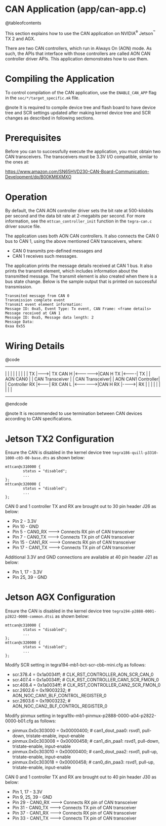 CAN Application (app/can-app.c)
================================
@tableofcontents

This section explains how to use the CAN application on
NVIDIA<sup>&reg;</sup> Jetson<sup>&trade;</sup> TX 2 and AGX.

There are two CAN controllers, which run in Always On (AON) mode. As such, the
APIs that interface with those controllers are called AON CAN controller driver
APIs. This application demonstrates how to use them.

# Compiling the Application #

To control compilation of the CAN application, use the
`ENABLE_CAN_APP` flag in the `soc/*/target_specific.mk` file.

@note It is required to compile device tree and flash board to have device tree
and SCR settings updated after making kernel device tree and SCR changes as
described in following sections.

# Prerequisites #

Before you can to successfully execute the application, you must obtain two CAN
transceivers. The transceivers must be 3.3V I/O compatible, similar to the ones
at:

https://www.amazon.com/SN65HVD230-CAN-Board-Communication-Development/dp/B00KM6XMXO

# Operation #

By default, the CAN AON controller driver sets the bit rate at 500-kilobits per
second and the data bit rate at 2-megabits per second. For more information, see
the `mttcan_controller_init` function in the `tegra-can.c` driver source file.

The application uses both AON CAN controllers. It also connects the CAN 0 bus to
CAN 1, using the above mentioned CAN transceivers, where:
- CAN 0 transmits pre-defined messages and
- CAN 1 receives such messages.

The application prints the message details received at CAN 1 bus. It also
prints the transmit element, which includes information about the transmitted
message. The transmit element is also created when there is a bus state change.
Below is the sample output that is printed on successful transmission.

    Transmited message from CAN 0
    Transmission complete event
    Transmit event element information:
    Message ID: 0xa5, Event Type: Tx event, CAN Frame: <frame details>
    Message received at CAN 1
    Message ID: 0xa5, Message data length: 2
    Message Data:
    0xaa 0x55

# Wiring Details #

@code

------------------    ----------------------        -------------------     ----------------------
|                |    |                    |        |                 |     |                    |
|             TX |--->| TX           CAN H |<------>|CAN H         TX |<----| TX                 |
| AON CAN0       |    |   CAN Transceiver  |        |  CAN Transceiver|     | AON CAN1 Controller|
| Controller  RX |<---| RX           CAN L |<------>|CAN H         RX |---->| RX                 |
|                |    |                    |        |                 |     |                    |
------------------    ----------------------        -------------------     ----------------------

@endcode

@note It is recommended to use termination between CAN devices according to
CAN specifications.


# Jetson TX2 Configuration #

Ensure the CAN is disabled in the kernel device tree
`tegra186-quill-p3310-1000-c03-00-base.dts` as shown below:
```
mttcan@c310000 {
        status = "disabled";
        ...
};
mttcan@c320000 {
        status = "disabled";
        ...
};
```

CAN 0 and 1 controller TX and RX are brought out to 30 pin header J26 as below:
- Pin 2 - 3.3V
- Pin 10 - GND
- Pin 5 - CAN0_RX ---> Connects RX pin of CAN transceiver
- Pin 7 - CAN0_TX ---> Connects TX pin of CAN transceiver
- Pin 15 - CAN1_RX ---> Connects RX pin of CAN transceiver
- Pin 17 - CAN1_TX ---> Connects TX pin of CAN transceiver

Additional 3.3V and GND connections are available at 40 pin header J21 as below:
- Pin 1, 17 - 3.3V
- Pin 25, 39 - GND

# Jetson AGX Configuration #

Ensure the CAN is disabled in the kernel device tree `tegra194-p2888-0001-p2822-0000-common.dtsi`
as shown below:
```
mttcan@c310000 {
        status = "disabled";
        ...
};
mttcan@c320000 {
        status = "disabled";
        ...
};
```

Modify SCR setting in tegra194-mb1-bct-scr-cbb-mini.cfg as follows:

- scr.378.4 = 0x1a0034ff; # CLK_RST_CONTROLLER_AON_SCR_CAN_0
- scr.407.4 = 0x1a0034ff; # CLK_RST_CONTROLLER_CAN1_SCR_FMON_0
- scr.408.4 = 0x1a0034ff; # CLK_RST_CONTROLLER_CAN2_SCR_FMON_0
- scr.2602.6 = 0x19003232; # AON_NOC_CAN1_BLF_CONTROL_REGISTER_0
- scr.2603.6 = 0x19003232; # AON_NOC_CAN2_BLF_CONTROL_REGISTER_0

Modify pinmux setting in tegra19x-mb1-pinmux-p2888-0000-a04-p2822-0000-b01.cfg
as follows:

- pinmux.0x0c303000 = 0x00000400; # can1_dout_paa0: rsvd1, pull-down, tristate-enable, input-enable
- pinmux.0x0c303008 = 0x00000458; # can1_din_paa1: rsvd1, pull-down, tristate-enable, input-enable
- pinmux.0x0c303010 = 0x00000400; # can0_dout_paa2: rsvd1, pull-up, tristate-enable, input-enable
- pinmux.0x0c303018 = 0x00000458; # can0_din_paa3: rsvd1, pull-up, tristate-enable, input-enable

CAN 0 and 1 controller TX and RX are brought out to 40 pin header J30 as below:
- Pin 1, 17 - 3.3V
- Pin 9, 25, 39 - GND
- Pin 29 - CAN0_RX ---> Connects RX pin of CAN transceiver
- Pin 31 - CAN0_TX ---> Connects TX pin of CAN transceiver
- Pin 37 - CAN1_RX ---> Connects RX pin of CAN transceiver
- Pin 33 - CAN1_TX ---> Connects TX pin of CAN transceiver
